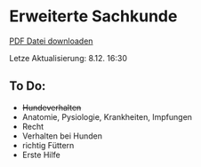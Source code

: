 Erweiterte Sachkunde
===========

[PDF Datei downloaden](https://github.com/scholchr/erweiterte-sachkunde/blob/master/erweiterte_sachkunde.pdf?raw=true)

Letze Aktualisierung: 8.12. 16:30

To Do:
------
* ~~Hundeverhalten~~
* Anatomie, Pysiologie, Krankheiten, Impfungen
* Recht
* Verhalten bei Hunden
* richtig Füttern
* Erste Hilfe